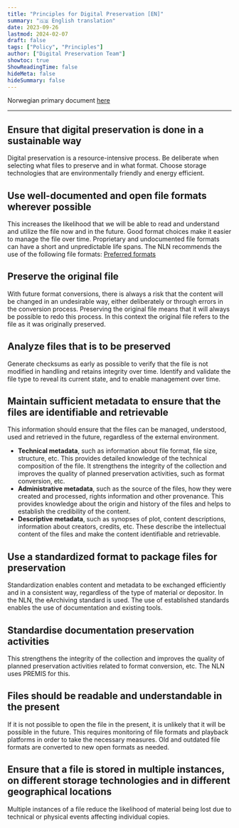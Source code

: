 ```yaml
---
title: "Principles for Digital Preservation [EN]"
summary: "🇬🇧 English translation"
date: 2023-09-26
lastmod: 2024-02-07
draft: false
tags: ["Policy", "Principles"]
author: ["Digital Preservation Team"]
showtoc: true
ShowReadingTime: false
hideMeta: false
hideSummary: false
---
```


Norwegian primary document [here](/digitalpreservation-blog.nb.no/docs/principles/nln-digipres-principles-no/)

---

## Ensure that digital preservation is done in a sustainable way
Digital preservation is a resource-intensive process. Be deliberate when selecting what files to preserve and in what format. Choose storage technologies that are environmentally friendly and energy efficient.

## Use well-documented and open file formats wherever possible
This increases the likelihood that we will be able to read and understand and utilize the file now and in the future. Good format choices make it easier to manage the file over time. Proprietary and undocumented file formats can have a short and unpredictable life spans. The NLN recommends the use of the following file formats: [Preferred formats](/digitalpreservation-blog.nb.no/docs/formats)

## Preserve the original file 
With future format conversions, there is always a risk that the content will be changed in an undesirable way, either deliberately or through errors in the conversion process. Preserving the original file means that it will always be possible to redo this process. In this context the original file refers to the file as it was originally preserved.

## Analyze files that is to be preserved
Generate checksums as early as possible to verify that the file is not modified in handling and retains integrity over time. Identify and validate the file type to reveal its current state, and to enable management over time.  


## Maintain sufficient metadata to ensure that the files are identifiable and retrievable
This information should ensure that the files can be managed, understood, used and retrieved in the future, regardless of the external environment.
- **Technical metadata**, such as information about file format, file size, structure, etc. This provides detailed knowledge of the technical composition of the file. It strengthens the integrity of the collection and improves the quality of planned preservation activities, such as format conversion, etc.
- **Administrative metadata**, such as the source of the files, how they were created and processed, rights information and other provenance. This provides knowledge about the origin and history of the files and helps to establish the credibility of the content.
- **Descriptive metadata**, such as synopses of plot, content descriptions, information about creators, credits, etc. These describe the intellectual content of the files and make the content identifiable and retrievable.

## Use a standardized format to package files for preservation
Standardization enables content and metadata to be exchanged efficiently and in a consistent way, regardless of the type of material or depositor. In the NLN, the eArchiving standard is used. The use of established standards enables the use of documentation and existing tools.

## Standardise documentation preservation activities
This strengthens the integrity of the collection and improves the quality of planned preservation activities related to format conversion, etc. The NLN uses PREMIS for this.

## Files should be readable and understandable in the present
If it is not possible to open the file in the present, it is unlikely that it will be possible in the future. This requires monitoring of file formats and playback platforms in order to take the necessary measures.
Old and outdated file formats are converted to new open formats as needed.

## Ensure that a file is stored in multiple instances, on different storage technologies and in different geographical locations
Multiple instances of a file reduce the likelihood of material being lost due to technical or physical events affecting individual copies. 
